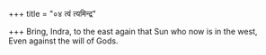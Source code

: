 +++
title = "०४ त्वं त्यमिन्द्र"

+++
Bring, Indra, to the east again that Sun who now is in the west,  
     Even against the will of Gods.